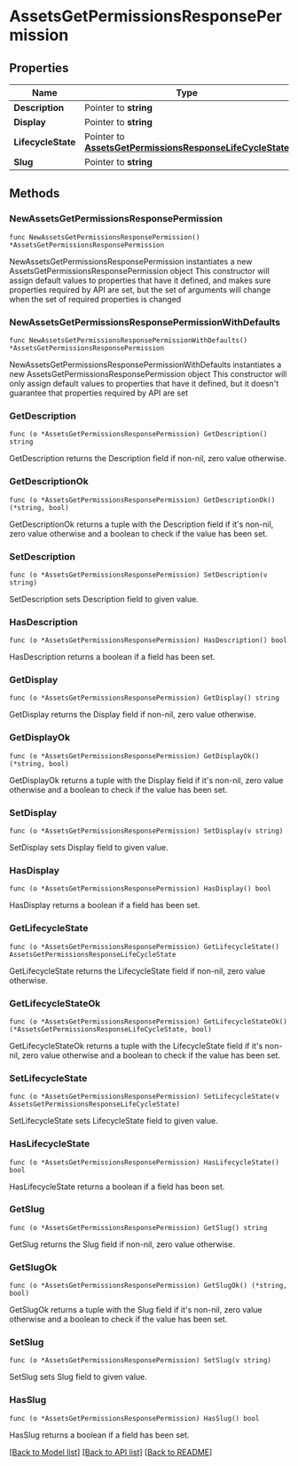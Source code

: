 # AssetsGetPermissionsResponsePermission

## Properties

Name | Type | Description | Notes
------------ | ------------- | ------------- | -------------
**Description** | Pointer to **string** |  | [optional] 
**Display** | Pointer to **string** |  | [optional] 
**LifecycleState** | Pointer to [**AssetsGetPermissionsResponseLifeCycleState**](AssetsGetPermissionsResponseLifeCycleState.md) |  | [optional] 
**Slug** | Pointer to **string** |  | [optional] 

## Methods

### NewAssetsGetPermissionsResponsePermission

`func NewAssetsGetPermissionsResponsePermission() *AssetsGetPermissionsResponsePermission`

NewAssetsGetPermissionsResponsePermission instantiates a new AssetsGetPermissionsResponsePermission object
This constructor will assign default values to properties that have it defined,
and makes sure properties required by API are set, but the set of arguments
will change when the set of required properties is changed

### NewAssetsGetPermissionsResponsePermissionWithDefaults

`func NewAssetsGetPermissionsResponsePermissionWithDefaults() *AssetsGetPermissionsResponsePermission`

NewAssetsGetPermissionsResponsePermissionWithDefaults instantiates a new AssetsGetPermissionsResponsePermission object
This constructor will only assign default values to properties that have it defined,
but it doesn't guarantee that properties required by API are set

### GetDescription

`func (o *AssetsGetPermissionsResponsePermission) GetDescription() string`

GetDescription returns the Description field if non-nil, zero value otherwise.

### GetDescriptionOk

`func (o *AssetsGetPermissionsResponsePermission) GetDescriptionOk() (*string, bool)`

GetDescriptionOk returns a tuple with the Description field if it's non-nil, zero value otherwise
and a boolean to check if the value has been set.

### SetDescription

`func (o *AssetsGetPermissionsResponsePermission) SetDescription(v string)`

SetDescription sets Description field to given value.

### HasDescription

`func (o *AssetsGetPermissionsResponsePermission) HasDescription() bool`

HasDescription returns a boolean if a field has been set.

### GetDisplay

`func (o *AssetsGetPermissionsResponsePermission) GetDisplay() string`

GetDisplay returns the Display field if non-nil, zero value otherwise.

### GetDisplayOk

`func (o *AssetsGetPermissionsResponsePermission) GetDisplayOk() (*string, bool)`

GetDisplayOk returns a tuple with the Display field if it's non-nil, zero value otherwise
and a boolean to check if the value has been set.

### SetDisplay

`func (o *AssetsGetPermissionsResponsePermission) SetDisplay(v string)`

SetDisplay sets Display field to given value.

### HasDisplay

`func (o *AssetsGetPermissionsResponsePermission) HasDisplay() bool`

HasDisplay returns a boolean if a field has been set.

### GetLifecycleState

`func (o *AssetsGetPermissionsResponsePermission) GetLifecycleState() AssetsGetPermissionsResponseLifeCycleState`

GetLifecycleState returns the LifecycleState field if non-nil, zero value otherwise.

### GetLifecycleStateOk

`func (o *AssetsGetPermissionsResponsePermission) GetLifecycleStateOk() (*AssetsGetPermissionsResponseLifeCycleState, bool)`

GetLifecycleStateOk returns a tuple with the LifecycleState field if it's non-nil, zero value otherwise
and a boolean to check if the value has been set.

### SetLifecycleState

`func (o *AssetsGetPermissionsResponsePermission) SetLifecycleState(v AssetsGetPermissionsResponseLifeCycleState)`

SetLifecycleState sets LifecycleState field to given value.

### HasLifecycleState

`func (o *AssetsGetPermissionsResponsePermission) HasLifecycleState() bool`

HasLifecycleState returns a boolean if a field has been set.

### GetSlug

`func (o *AssetsGetPermissionsResponsePermission) GetSlug() string`

GetSlug returns the Slug field if non-nil, zero value otherwise.

### GetSlugOk

`func (o *AssetsGetPermissionsResponsePermission) GetSlugOk() (*string, bool)`

GetSlugOk returns a tuple with the Slug field if it's non-nil, zero value otherwise
and a boolean to check if the value has been set.

### SetSlug

`func (o *AssetsGetPermissionsResponsePermission) SetSlug(v string)`

SetSlug sets Slug field to given value.

### HasSlug

`func (o *AssetsGetPermissionsResponsePermission) HasSlug() bool`

HasSlug returns a boolean if a field has been set.


[[Back to Model list]](../README.md#documentation-for-models) [[Back to API list]](../README.md#documentation-for-api-endpoints) [[Back to README]](../README.md)



